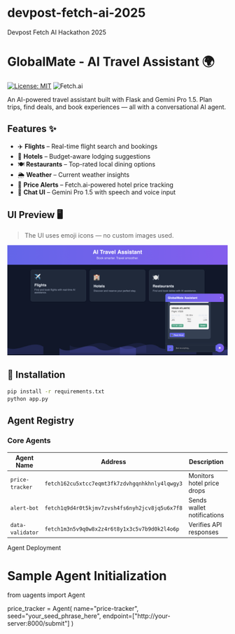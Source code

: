 # devpost-fetch-ai-2025
Devpost Fetch AI Hackathon 2025

# GlobalMate - AI Travel Assistant 🌍

[![License: MIT](https://img.shields.io/badge/License-MIT-yellow.svg)](https://opensource.org/licenses/MIT) 
![Fetch.ai](https://img.shields.io/badge/Agent-Fetch.ai-3C2CFF)

An AI-powered travel assistant built with Flask and Gemini Pro 1.5. Plan trips, find deals, and book experiences — all with a conversational AI agent.

## Features ✨

- ✈️ **Flights** – Real-time flight search and bookings
- 🏨 **Hotels** – Budget-aware lodging suggestions
- 🍽️ **Restaurants** – Top-rated local dining options
- 🌦️ **Weather** – Current weather insights
- 🔔 **Price Alerts** – Fetch.ai-powered hotel price tracking
- 💬 **Chat UI** – Gemini Pro 1.5 with speech and voice input

##  UI Preview 🖥️

> The UI uses emoji icons — no custom images used.

![UI Screenshot](image.png)

## 🚀 Installation

```bash
pip install -r requirements.txt
python app.py
```

##  Agent Registry

### Core Agents
| Agent Name | Address | Description | Endpoint |
|------------|---------|-------------|----------|
| `price-tracker` | `fetch162cu5xtcc7eqmt3fk7zdvhgqnhkhnly4lqwgy3` | Monitors hotel price drops | `POST /track` |
| `alert-bot` | `fetch1q9d4r0t5kjmv7zvsh4fs6nyh2jcv8jq5u6x7f8` | Sends wallet notifications | `POST /notify` |
| `data-validator` | `fetch1m3n5v9q0w8x2z4r6t8y1x3c5v7b9d0k2l4o6p` | Verifies API responses | `GET /validate` |

Agent Deployment

# Sample Agent Initialization
from uagents import Agent

price_tracker = Agent(
    name="price-tracker",
    seed="your_seed_phrase_here",
    endpoint=["http://your-server:8000/submit"]
)

